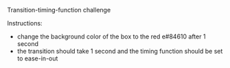 Transition-timing-function challenge

Instructions:
- change the background color of the box to the red e#84610 after 1 second
- the transition should take 1 second and the timing function should be set to ease-in-out